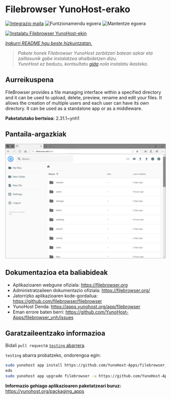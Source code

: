 <!--
Ohart ongi: README hau automatikoki sortu da <https://github.com/YunoHost/apps/tree/master/tools/readme_generator>ri esker
EZ editatu eskuz.
-->

# Filebrowser YunoHost-erako

[![Integrazio maila](https://dash.yunohost.org/integration/filebrowser.svg)](https://ci-apps.yunohost.org/ci/apps/filebrowser/) ![Funtzionamendu egoera](https://ci-apps.yunohost.org/ci/badges/filebrowser.status.svg) ![Mantentze egoera](https://ci-apps.yunohost.org/ci/badges/filebrowser.maintain.svg)

[![Instalatu Filebrowser YunoHost-ekin](https://install-app.yunohost.org/install-with-yunohost.svg)](https://install-app.yunohost.org/?app=filebrowser)

*[Irakurri README hau beste hizkuntzatan.](./ALL_README.md)*

> *Pakete honek Filebrowser YunoHost zerbitzari batean azkar eta zailtasunik gabe instalatzea ahalbidetzen dizu.*  
> *YunoHost ez baduzu, kontsultatu [gida](https://yunohost.org/install) nola instalatu ikasteko.*

## Aurreikuspena

FileBrowser provides a file managing interface within a specified directory and it can be used to upload, delete, preview, rename and edit your files. It allows the creation of multiple users and each user can have its own directory. It can be used as a standalone app or as a middleware.


**Paketatutako bertsioa:** 2.31.1~ynh1

## Pantaila-argazkiak

![Filebrowser(r)en pantaila-argazkia](./doc/screenshots/screenshot.PNG)

## Dokumentazioa eta baliabideak

- Aplikazioaren webgune ofiziala: <https://filebrowser.org>
- Administratzaileen dokumentazio ofiziala: <https://filebrowser.org/>
- Jatorrizko aplikazioaren kode-gordailua: <https://github.com/filebrowser/filebrowser>
- YunoHost Denda: <https://apps.yunohost.org/app/filebrowser>
- Eman errore baten berri: <https://github.com/YunoHost-Apps/filebrowser_ynh/issues>

## Garatzaileentzako informazioa

Bidali `pull request`a [`testing` abarrera](https://github.com/YunoHost-Apps/filebrowser_ynh/tree/testing).

`testing` abarra probatzeko, ondorengoa egin:

```bash
sudo yunohost app install https://github.com/YunoHost-Apps/filebrowser_ynh/tree/testing --debug
edo
sudo yunohost app upgrade filebrowser -u https://github.com/YunoHost-Apps/filebrowser_ynh/tree/testing --debug
```

**Informazio gehiago aplikazioaren paketatzeari buruz:** <https://yunohost.org/packaging_apps>
